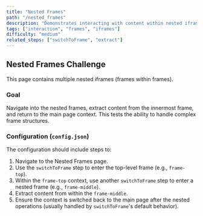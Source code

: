 ```yaml
---
title: "Nested Frames"
path: "/nested_frames"
description: "Demonstrates interacting with content within nested iframes."
tags: ["interaction", "frames", "iframes"]
difficulty: "medium"
related_steps: ["switchToFrame", "extract"]
---
```


## Nested Frames Challenge

This page contains multiple nested iframes (frames within frames).

### Goal
Navigate into the nested frames, extract content from the innermost frame, and return to the main page context. This tests the ability to handle complex frame structures.

### Configuration (`config.json`)
The configuration should include steps to:
1. Navigate to the Nested Frames page.
2. Use the `switchToFrame` step to enter the top-level frame (e.g., `frame-top`).
3. Within the `frame-top` context, use another `switchToFrame` step to enter a nested frame (e.g., `frame-middle`).
4. Extract content from within the `frame-middle`.
5. Ensure the context is switched back to the main page after the nested operations (usually handled by `switchToFrame`'s default behavior).
